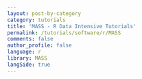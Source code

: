 ```yaml
---
layout: post-by-category
category: tutorials
title: 'MASS - R Data Intensive Tutorials'
permalink: /tutorials/software/r/MASS
comments: false
author_profile: false
language: r
library: MASS
langSide: true
---
```

